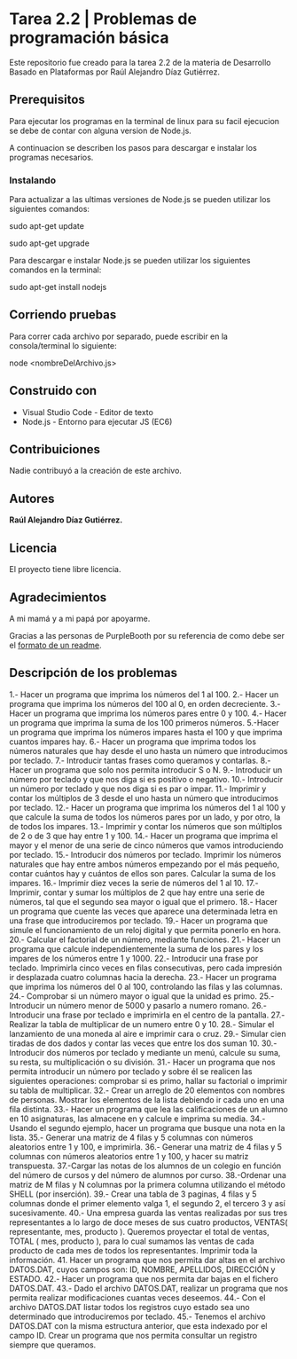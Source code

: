 # Tarea 2.2 | Problemas de programación básica
Este repositorio fue creado para la tarea 2.2 de la materia de Desarrollo Basado en Plataformas por Raúl Alejandro Díaz Gutiérrez.



## Prerequisitos
Para ejecutar los programas en la terminal de linux para su facil ejecucion se debe de contar con alguna version de Node.js.

A continuacion se describen los pasos para descargar e instalar los programas necesarios.

### Instalando
Para actualizar a las ultimas versiones de Node.js se pueden utilizar los siguientes comandos:

sudo apt-get update

sudo apt-get upgrade


Para descargar e instalar Node.js se pueden utilizar los siguientes comandos en la terminal:

sudo apt-get install nodejs


## Corriendo pruebas
Para correr cada archivo por separado, puede escribir en la consola/terminal lo siguiente:

node <nombreDelArchivo.js>



## Construido con
* Visual Studio Code - Editor de texto
* Node.js - Entorno para ejecutar JS (EC6)

## Contribuiciones
Nadie contribuyó a la creación de este archivo.

## Autores
**Raúl Alejandro Díaz Gutiérrez.**

## Licencia
El proyecto tiene libre licencia.

## Agradecimientos
A mi mamá y a mi papá por apoyarme.

Gracias a las personas de PurpleBooth por su referencia de como debe ser el [formato de un readme](https://gist.github.com/PurpleBooth/109311bb0361f32d87a2).


## Descripción de los problemas

1.- Hacer un programa que imprima los números del 1 al 100.
2.- Hacer un programa que imprima los números del 100 al 0, en orden decreciente.
3.- Hacer un programa que imprima los números pares entre 0 y 100.
4.- Hacer un programa que imprima la suma de los 100 primeros números. 
5.-Hacer un programa que imprima los números impares hasta el 100 y que imprima cuantos impares hay. 
6.- Hacer un programa que imprima todos los números naturales que hay desde el uno hasta un número que introducimos por teclado. 
7.- Introducir tantas frases como queramos y contarlas. 8.- Hacer un programa que solo nos permita introducir S o N. 9.- Introducir un número por teclado y que nos diga si es positivo o negativo. 10.- Introducir un número por teclado y que nos diga si es par o impar. 11.- Imprimir y contar los múltiplos de 3 desde el uno hasta un número que introducimos por teclado. 12.- Hacer un programa que imprima los números del 1 al 100 y que calcule la suma de todos los números pares por un lado, y por otro, la de todos los impares. 13.- Imprimir y contar los números que son múltiplos de 2 o de 3 que hay entre 1 y 100. 14.- Hacer un programa que imprima el mayor y el menor de una serie de cinco números que vamos introduciendo por teclado. 15.- Introducir dos números por teclado. Imprimir los números naturales que hay entre ambos números empezando por el más pequeño, contar cuántos hay y cuántos de ellos son pares. Calcular la suma de los impares. 16.- Imprimir diez veces la serie de números del 1 al 10. 17.- Imprimir, contar y sumar los múltiplos de 2 que hay entre una serie de números, tal que el segundo sea mayor o igual que el primero. 18.- Hacer un programa que cuente las veces que aparece una determinada letra en una frase que introduciremos por teclado. 19.- Hacer un programa que simule el funcionamiento de un reloj digital y que permita ponerlo en hora. 20.- Calcular el factorial de un número, mediante funciones. 21.- Hacer un programa que calcule independientemente la suma de los pares y los impares de los números entre 1 y 1000. 22.- Introducir una frase por teclado. Imprimirla cinco veces en filas consecutivas, pero cada impresión ir desplazada cuatro columnas hacia la derecha. 23.- Hacer un programa que imprima los números del 0 al 100, controlando las filas y las columnas. 24.- Comprobar si un número mayor o igual que la unidad es primo. 25.- Introducir un número menor de 5000 y pasarlo a numero romano. 26.- Introducir una frase por teclado e imprimirla en el centro de la pantalla. 27.- Realizar la tabla de multiplicar de un numero entre 0 y 10. 28.- Simular el lanzamiento de una moneda al aire e imprimir cara o cruz. 29.- Simular cien tiradas de dos dados y contar las veces que entre los dos suman 10. 30.- Introducir dos números por teclado y mediante un menú, calcule su suma, su resta, su multiplicación o su división. 31.- Hacer un programa que nos permita introducir un número por teclado y sobre él se realicen las siguientes operaciones: comprobar si es primo, hallar su factorial o imprimir su tabla de multiplicar. 32.- Crear un arreglo de 20 elementos con nombres de personas. Mostrar los elementos de la lista debiendo ir cada uno en una fila distinta. 33.- Hacer un programa que lea las calificaciones de un alumno en 10 asignaturas, las almacene en y calcule e imprima su media. 34.- Usando el segundo ejemplo, hacer un programa que busque una nota en la lista. 35.- Generar una matriz de 4 filas y 5 columnas con números aleatorios entre 1 y 100, e imprimirla. 36.- Generar una matriz de 4 filas y 5 columnas con números aleatorios entre 1 y 100, y hacer su matriz transpuesta. 37.-Cargar las notas de los alumnos de un colegio en función del número de cursos y del número de alumnos por curso. 38.-Ordenar una matriz de M filas y N columnas por la primera columna utilizando el método SHELL (por inserción). 39.- Crear una tabla de 3 paginas, 4 filas y 5 columnas donde el primer elemento valga 1, el segundo 2, el tercero 3 y así sucesivamente. 40.- Una empresa guarda las ventas realizadas por sus tres representantes a lo largo de doce meses de sus cuatro productos, VENTAS( representante, mes, producto ). Queremos proyectar el total de ventas, TOTAL ( mes, producto ), para lo cual sumamos las ventas de cada producto de cada mes de todos los representantes. Imprimir toda la información. 41. Hacer un programa que nos permita dar altas en el archivo DATOS.DAT, cuyos campos son: ID, NOMBRE, APELLIDOS, DIRECCIÓN y ESTADO. 42.- Hacer un programa que nos permita dar bajas en el fichero DATOS.DAT. 43.- Dado el archivo DATOS.DAT, realizar un programa que nos permita realizar modificaciones cuantas veces deseemos. 44.- Con el archivo DATOS.DAT listar todos los registros cuyo estado sea uno determinado que introduciremos por teclado. 45.- Tenemos el archivo DATOS.DAT con la misma estructura anterior, que esta indexado por el campo ID. Crear un programa que nos permita consultar un registro siempre que queramos.